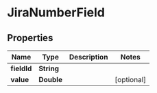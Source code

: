

# JiraNumberField


## Properties

| Name | Type | Description | Notes |
|------------ | ------------- | ------------- | -------------|
|**fieldId** | **String** |  |  |
|**value** | **Double** |  |  [optional] |



